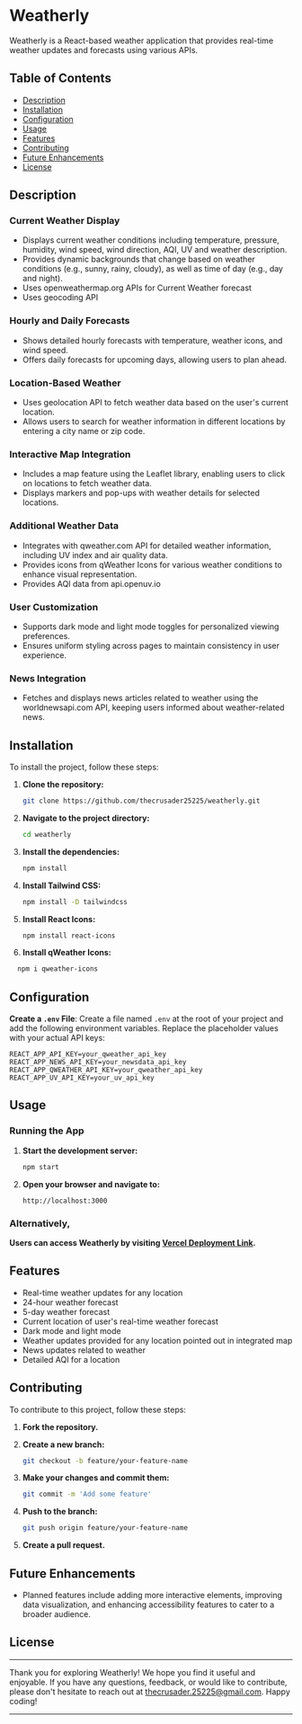 # Weatherly

Weatherly is a React-based weather application that provides real-time weather updates and forecasts using various APIs.


## Table of Contents

- [Description](#description)
- [Installation](#installation)
- [Configuration](#configuration)
- [Usage](#usage)
- [Features](#features)
- [Contributing](#contributing)
- [Future Enhancements](#enhancements)
- [License](#license)


## Description

### Current Weather Display
- Displays current weather conditions including temperature, pressure, humidity, wind speed, wind direction, AQI, UV and weather description.
- Provides dynamic backgrounds that change based on weather conditions (e.g., sunny, rainy, cloudy), as well as time of day (e.g., day and night).
- Uses openweathermap.org APIs for Current Weather forecast
- Uses geocoding API 

### Hourly and Daily Forecasts
- Shows detailed hourly forecasts with temperature, weather icons, and wind speed.
- Offers daily forecasts for upcoming days, allowing users to plan ahead.

### Location-Based Weather
- Uses geolocation API to fetch weather data based on the user's current location.
- Allows users to search for weather information in different locations by entering a city name or zip code.

### Interactive Map Integration
- Includes a map feature using the Leaflet library, enabling users to click on locations to fetch weather data.
- Displays markers and pop-ups with weather details for selected locations.

### Additional Weather Data
- Integrates with qweather.com API for detailed weather information, including UV index and air quality data.
- Provides icons from qWeather Icons for various weather conditions to enhance visual representation.
- Provides AQI data from api.openuv.io

### User Customization
- Supports dark mode and light mode toggles for personalized viewing preferences.
- Ensures uniform styling across pages to maintain consistency in user experience.

### News Integration
- Fetches and displays news articles related to weather using the worldnewsapi.com API, keeping users informed about weather-related news.


## Installation

To install the project, follow these steps:

1. **Clone the repository:**
   ```sh
   git clone https://github.com/thecrusader25225/weatherly.git
   ```
2. **Navigate to the project directory:**

    ```sh
    cd weatherly
    ```

3. **Install the dependencies:**

    ```sh
    npm install
    ```

4. **Install Tailwind CSS:**

    ```sh
    npm install -D tailwindcss
    ```

5. **Install React Icons:**

    ```sh
    npm install react-icons
    ```

6. **Install qWeather Icons:**
  ```sh
    npm i qweather-icons
  ```


## Configuration

 **Create a `.env` File**:
   Create a file named `.env` at the root of your project and add the following environment variables. Replace the placeholder values with your actual API keys:

   ```plaintext
   REACT_APP_API_KEY=your_qweather_api_key
   REACT_APP_NEWS_API_KEY=your_newsdata_api_key
   REACT_APP_QWEATHER_API_KEY=your_qweather_api_key
   REACT_APP_UV_API_KEY=your_uv_api_key
   ```


## Usage

### Running the App

1. **Start the development server:**

    ```sh
    npm start
    ```

2. **Open your browser and navigate to:**

    ```
    http://localhost:3000
    ```

### Alternatively,

**Users can access Weatherly by visiting [Vercel Deployment Link](https://weatherly-theta.vercel.app/).**
    

## Features

- Real-time weather updates for any location 
- 24-hour weather forecast
- 5-day weather forecast
- Current location of user's real-time weather forecast 
- Dark mode and light mode
- Weather updates provided for any location pointed out in integrated map
- News updates related to weather
- Detailed AQI for a location


## Contributing

To contribute to this project, follow these steps:

1. **Fork the repository.**

2. **Create a new branch:**

    ```bash
    git checkout -b feature/your-feature-name
    ```

3. **Make your changes and commit them:**

    ```bash
    git commit -m 'Add some feature'
    ```

4. **Push to the branch:**

    ```bash
    git push origin feature/your-feature-name
    ```

5. **Create a pull request.**


## Future Enhancements

- Planned features include adding more interactive elements, improving data visualization, and enhancing accessibility features to cater to a broader audience.


## License


---

Thank you for exploring Weatherly! We hope you find it useful and enjoyable. If you have any questions, feedback, or would like to contribute, please don't hesitate to reach out at [thecrusader.25225@gmail.com](mailto:thecrusader.25225@gmail.com). Happy coding!

---

